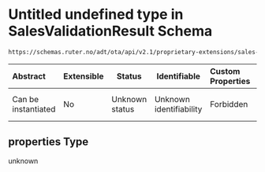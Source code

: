 # Untitled undefined type in SalesValidationResult Schema

```txt
https://schemas.ruter.no/adt/ota/api/v2.1/proprietary-extensions/sales-validation-result.json#/properties
```




| Abstract            | Extensible | Status         | Identifiable            | Custom Properties | Additional Properties | Access Restrictions | Defined In                                                                                                                |
| :------------------ | ---------- | -------------- | ----------------------- | :---------------- | --------------------- | ------------------- | ------------------------------------------------------------------------------------------------------------------------- |
| Can be instantiated | No         | Unknown status | Unknown identifiability | Forbidden         | Allowed               | none                | [sales-validation-result.json\*](../../schema/proprietary-extensions/sales-validation-result.json "open original schema") |

## properties Type

unknown
